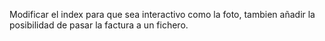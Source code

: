 Modificar el index para que sea interactivo como la foto, tambien añadir la posibilidad de pasar la factura a un fichero.